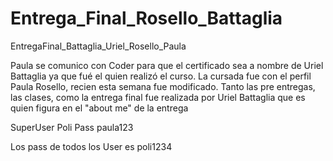 # Entrega_Final_Rosello_Battaglia

EntregaFinal_Battaglia_Uriel_Rosello_Paula

Paula se comunico con Coder para que el certificado sea a nombre de Uriel Battaglia ya que fué el quien realizó el curso. La cursada fue con el perfil Paula Rosello, recien esta semana fue modificado. Tanto las pre entregas, las clases, como la entrega final fue realizada por Uriel Battaglia que es quien figura en el "about me" de la entrega

SuperUser Poli Pass paula123

Los pass de todos los User es poli1234
